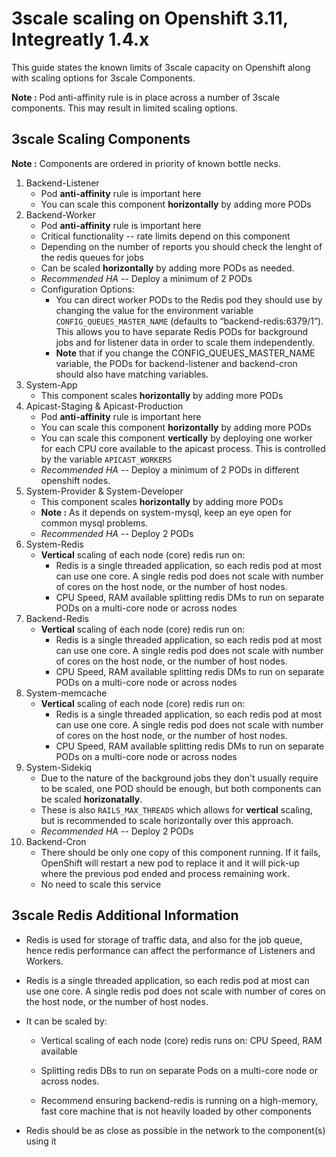 # 3scale scaling on Openshift 3.11, Integreatly 1.4.x
This guide states the known limits of 3scale capacity on Openshift along with scaling options for 3scale Components.

**Note :** Pod anti-affinity rule is in place across a number of 3scale components. This may result in limited scaling options.

## 3scale Scaling Components
**Note :** Components are ordered in priority of known bottle necks.


1. Backend-Listener
    - Pod **anti-affinity** rule is important here
    - You can scale this component **horizontally** by adding more PODs
1. Backend-Worker
    - Pod **anti-affinity** rule is important here
    - Critical functionality -- rate limits depend on this component
    - Depending on the number of reports you should check the lenght of the redis queues for jobs
    - Can be scaled **horizontally** by adding more PODs as needed.
    - *Recommended HA --* Deploy a minimum of 2 PODs
    - Configuration Options:
        - You can direct worker PODs to the Redis pod they should use by changing the value for the environment variable `CONFIG_QUEUES_MASTER_NAME` (defaults to “backend-redis:6379/1”). This allows you to have separate Redis PODs for background jobs and for listener data in order to scale them independently.
        - **Note** that if you change the CONFIG_QUEUES_MASTER_NAME variable, the PODs for backend-listener and backend-cron should also have matching variables.
1. System-App
    - This component scales **horizontally** by adding more PODs
1. Apicast-Staging & Apicast-Production
    - Pod **anti-affinity** rule is important here
    - You can scale this component **horizontally** by adding more PODs
    - You can scale this component **vertically** by deploying one worker for each CPU core available to the apicast process. This is controlled by the variable `APICAST_WORKERS`
    - *Recommended HA --* Deploy a minimum of 2 PODs in different openshift nodes.
1. System-Provider & System-Developer
    - This component scales **horizontally** by adding more PODs
    - **Note :** As it depends on system-mysql, keep an eye open for common mysql problems.
    - *Recommended HA --* Deploy 2 PODs
1. System-Redis
    - **Vertical** scaling of each node (core) redis run on: 
        - Redis is a single threaded application, so each redis pod at most can use one core. A single redis pod does not scale with number of cores on the host node, or the number of host nodes.
        - CPU Speed, RAM available splitting redis DMs to run on separate PODs on a multi-core node or across nodes
1. Backend-Redis
    - **Vertical** scaling of each node (core) redis run on: 
        - Redis is a single threaded application, so each redis pod at most can use one core. A single redis pod does not scale with number of cores on the host node, or the number of host nodes.
        - CPU Speed, RAM available splitting redis DMs to run on separate PODs on a multi-core node or across nodes
1. System-memcache
    - **Vertical** scaling of each node (core) redis run on: 
        - Redis is a single threaded application, so each redis pod at most can use one core. A single redis pod does not scale with number of cores on the host node, or the number of host nodes.
        - CPU Speed, RAM available splitting redis DMs to run on separate PODs on a multi-core node or across nodes
1. System-Sidekiq 
    - Due to the nature of the background jobs they don't usually require to be scaled, one POD should be enough, but both components can be scaled **horizonatally**.
    - These is also `RAILS_MAX_THREADS` which allows for **vertical** scaling, but is recommended to scale horizontally over this approach.
    - *Recommended HA --* Deploy 2 PODs
1. Backend-Cron
    - There should be only one copy of this component running. If it fails, OpenShift will restart a new pod to replace it and it will pick-up where the previous pod ended and process remaining work.
    - No need to scale this service

## 3scale Redis Additional Information
- Redis is used for storage of traffic data, and also for the job queue, hence redis performance can affect the performance of Listeners and Workers.

- Redis is a single threaded application, so each redis pod at most can use one core.
A single redis pod does not scale with number of cores on the host node, or the number of host nodes.

- It can be scaled by:
    - Vertical scaling of each node (core) redis runs on: CPU Speed, RAM available
    - Splitting redis DBs to run on separate Pods on a multi-core node or across nodes.

    - Recommend ensuring backend-redis is running on a high-memory, fast core machine that is not heavily loaded by other components
    
- Redis should be as close as possible in the network to the component(s) using it
